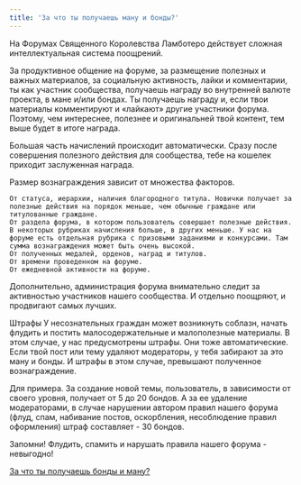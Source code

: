```yaml
---
title: 'За что ты получаешь ману и бонды?'
---
```


На Форумах Священного Королевства Ламботеро действует сложная интеллектуальная система поощрений.

За продуктивное общение на форуме, за размещение полезных и важных материалов, за социальную активность, лайки и комментарии,
ты как участник сообщества, получаешь награду во внутренней валюте проекта, в мане и/или бондах.
Ты получаешь награду и, если твои материалы комментируют и «лайкают» другие участники форума.
Поэтому, чем интереснее, полезнее и оригинальней твой контент, тем выше будет в итоге награда.

Большая часть начислений происходит автоматически. Сразу после совершения полезного действия для сообщества, тебе на кошелек приходит заслуженная награда.

Размер вознаграждения зависит от множества факторов.

    От статуса, иерархии, наличия благородного титула. Новички получает за полезные действия на порядок меньше, чем обычные граждане или титулованные граждане.
    От раздела форума, в котором пользователь совершает полезные действия. В некоторых рубриках начисления больше, в других меньше. У нас на форуме есть отдельная рубрика с призовыми заданиями и конкурсами. Там сумма вознаграждения может быть очень высокой.
    От полученных медалей, орденов, наград и титулов.
    От времени проведенном на форуме.
    От ежедневной активности на форуме.

Дополнительно, администрация форума внимательно следит за активностью участников нашего сообщества. И отдельно поощряют, и продвигают самых лучших.

Штрафы
У несознательных граждан может возникнуть соблазн, начать флудить и постить малосодержательные и малополезные материалы. В этом случае, у нас предусмотрены штрафы. Они тоже автоматические. Если твой пост или тему удаляют модераторы, у тебя забирают за это ману и бонды. И штрафы в этом случае, превышают полученное вознаграждение.

Для примера.
За создание новой темы, пользователь, в зависимости от своего уровня, получает от 5 до 20 бондов.
А за ее удаление модераторами, в случае нарушении автором правил нашего форума (флуд, спам, набивание постов, оскорбления, несоблюдение правил оформления) штраф составляет - 30 бондов.

Запомни! Флудить, спамить и нарушать правила нашего форума - невыгодно!


[За что ты получаешь бонды и ману?](http://lambopedia.ru/svyashennoe-korolevstvo-lambotero/nashi-ministerstva/ministerstvo-blagosostoyaniya-i-procvetaniya/mana-i-bondy-raschetnye-edinicy-na-forume/za-chto-ty-poluchaesh-manu-i-bondy)
